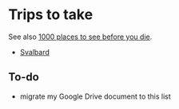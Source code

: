 # Trips to take

See also [1000 places to see before you die](http://1000places.com/).

* [Svalbard](https://en.wikipedia.org/wiki/Svalbard)

## To-do

* migrate my Google Drive document to this list
